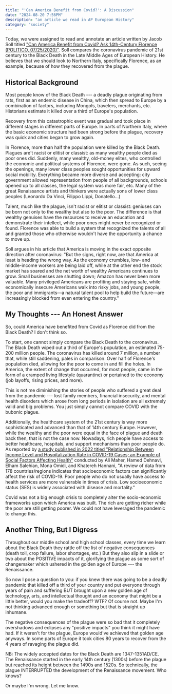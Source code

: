 ```yaml
---
title: "'Can America Benefit from Covid?': A Discussion"
date: "2024-08-20 7:56PM" 
description: "an article we read in AP European History"
category: "society"
---
```


Today, we were assigned to read and annotate an article written by Jacob Soll titled ["Can America Benefit from Covid? Ask 14th-Century Florence (POLITICO, 07/25/2020)"](https://www.politico.com/news/magazine/2020/07/25/can-america-benefit-from-covid-ask-14th-century-florence-381130). Soll compares the coronavirus pandemic of 21st century to the Black Death in the Late Middle Ages of European History. He believes that we should look to Northern Italy, specifically Florence, as an example, because of how they recovered from the plague.

## Historical Background
Most people know of the Black Death --- a deadly plague originating from rats, first as an endemic disease in China, which then spread to Europe by a combination of factors, including Mongols, travelers, merchants, etc. Historians estimate it killed over a third of Europe's population.

Recovery from this catastrophic event was gradual and took place in different stages in different parts of Europe. In parts of Northern Italy, where the basic economic structure had been strong before the plague, recovery was quick and cities began to grow again.

In Florence, more than half the population were killed by the Black Death. Plagues are't racist or elitist or classist: as many wealthy people died as poor ones did. Suddenly, many wealthy, old-money elites, who controlled the economic and political systems of Florence, were gone. As such, seeing the openings, many lower class peoples sought opportunities for upward social mobility. Everything became more diverse and accepting: city government allowed representation from people of all backgrounds, schools opened up to all classes, the legal system was more fair, etc. Many of the great Renaissance artists and thinkers were actually sons of lower class peoples (Leonardo Da Vinci, Filippo Lippi, Donatello...) 

Talent, much like the plague, isn't racist or elitist or classist: geniuses can be born not only to the wealthy but also to the poor. The difference is that wealthy genuises have the resources to receive an education and demonstrate their intellect, while poor ones might never be recognized or found. Florence was able to build a system that recognized the talents of all and granted those who otherwise wouldn't have the opportunity a chance to move up.

Soll argues in his article that America is moving in the exact opposite direction after coronavirus: "But the signs, right now, are that America at least is heading the wrong way. As the economy crumbles, low- and middle-income workers are being laid off, while at the other end the stock market has soared and the net worth of wealthy Americans continues to grow. Small businesses are shutting down; Amazon has never been more valuable. Many privileged Americans are profiting and staying safe, while economically insecure Americans walk into risky jobs, and young people, the poor and immigrants—a natural talent pool to help build the future—are increasingly blocked from even entering the country."

## My Thoughts --- An Honest Answer
So, could America have benefited from Covid as Florence did from the Black Death? I don't think so.

To start, one cannot simply compare the Black Death to the coronavirus. The Black Death wiped out a third of Europe's population, an estimated 75-200 million people. The coronavirus has killed around 7 million, a number that, while still saddening, pales in comparison. Over half of Florence's population died, allowing for the poor to come in and fill the holes. In America, the extent of change that occurred, for most people, came in the form of a cramped living lifestyle (quarantine) or pertained to the economy (job layoffs, rising prices, and more).

This is not me diminishing the stories of people who suffered a great deal from the pandemic --- lost family members, financial insecurity, and mental health disorders which arose from long periods in isolation are all extremely valid and big problems. You just simply cannot compare COVID with the bubonic plague.

Additionally, the healthcare system of the 21st century is way more sophisticated and advanced than that of 14th century Europe. However, while the wealthy and the poor were equal in the face of plague and death back then, that is not the case now. Nowadays, rich people have access to better healthcare, hospitals, and support mechanisms than poor people do. As reported by [a study published in 2022 titled "Relationship Between Income Level and Hospitalization Rate in COVID-19 Cases; an Example of Social Factors Affecting Health"](https://www.ncbi.nlm.nih.gov/pmc/articles/PMC9078072/) conducted by Ali Maher, Hamed Dehnavi, Elham Salehian, Mona Omidi, and Khatereh Hannani, "A review of data from 178 countries/regions indicates that socioeconomic factors can significantly affect the risk of COVID-19. Poor people who do not usually have access to health services are more vulnerable in times of crisis. Low socioeconomic status (SES) is widely associated with disease and mortality."

Covid was not a big enough crisis to completely alter the socio-economic frameworks upon which America was built. The rich are getting richer while the poor are still getting poorer. We could not have leveraged the pandemic to change this.

## Another Thing, But I Digress
Throughout our middle school and high school classes, every time we learn about the Black Death they rattle off the list of negative consequences (death toll, crop failure, labor shortages, etc.) But they also slip in a slide or two about the POSITIVE impacts of it, glorifying the plague as some sort of changemaker which ushered in the golden age of Europe --- the Renaissance.

So now I pose a question to you: if you knew there was going to be a deadly pandemic that killed off a third of your country and put everyone through years of pain and suffering BUT brought upon a new golden age of technology, arts, and intellectual thought and an economy that might be a little better, would you make the tradeoff? WTF? Of course not. Maybe I'm not thinking advanced enough or something but that is straight up inhumane.

The negative consequences of the plague were so bad that it completely overshadows and eclipses any "positive impacts" you think it might have had. If it weren't for the plague, Europe would've achieved that golden age anyways. In some parts of Europe it took cities 80 years to recover from the 4 years of ravaging the plague did. 

NB: The widely accepted dates for the Black Death are 1347-1351AD/CE. The Renaissance started in the early 14th century (1300s) before the plague but reached its height between the 1490s and 1520s. So technically, the plague INTERRUPTED the development of the Renaissance movement. Who knows?

Or maybe I'm wrong. Let me know.
